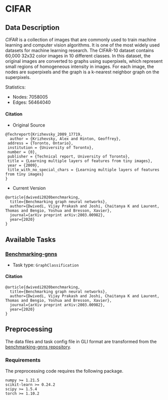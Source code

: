 # CIFAR
## Data Description

*CIFAR* is a collection of images that are commonly used to train machine learning and computer vision algorithms. It is one of the most widely used datasets for machine learning research. The CIFAR-10 dataset contains 60,000 32x32 color images in 10 different classes. In this dataset, the original images are converted to graphs using superpixels, which represent small regions of homogeneous intensity in images. For each image, the nodes are superpixels and the graph is a k-nearest neighbor graph on the superpixels.

Statistics:

- Nodes: 7058005
- Edges: 56464040

#### Citation
- Original Source
```
@Techreport{Krizhevsky_2009_17719,
  author = {Krizhevsky, Alex and Hinton, Geoffrey},
 address = {Toronto, Ontario},
 institution = {University of Toronto},
 number = {0},
 publisher = {Technical report, University of Toronto},
 title = {Learning multiple layers of features from tiny images},
 year = {2009},
 title_with_no_special_chars = {Learning multiple layers of features from tiny images}
}
```
- Current Version
```
@article{dwivedi2020benchmarking,
  title={Benchmarking graph neural networks},
  author={Dwivedi, Vijay Prakash and Joshi, Chaitanya K and Laurent, Thomas and Bengio, Yoshua and Bresson, Xavier},
  journal={arXiv preprint arXiv:2003.00982},
  year={2020}
}
```

## Available Tasks
### [Benchmarking-gnns](https://github.com/graphdeeplearning/benchmarking-gnns/)
- Task type:  `GraphClassification`

#### Citation
```
@article{dwivedi2020benchmarking,
  title={Benchmarking graph neural networks},
  author={Dwivedi, Vijay Prakash and Joshi, Chaitanya K and Laurent, Thomas and Bengio, Yoshua and Bresson, Xavier},
  journal={arXiv preprint arXiv:2003.00982},
  year={2020}
}
```

## Preprocessing
The data files and task config file in GLI format are transformed from the [benchmarking-gnns repository](https://github.com/graphdeeplearning/benchmarking-gnns/).

### Requirements
The preprocessing code requires the following package.

```
numpy >= 1.21.5
scikit-learn >= 0.24.2
scipy >= 1.5.4
torch >= 1.10.2
```
